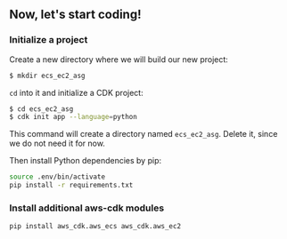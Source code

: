 ## Now, let's start coding!

### Initialize a project
Create a new directory where we will build our new project:
```bash
$ mkdir ecs_ec2_asg
```

`cd` into it and initialize a CDK project:
```bash
$ cd ecs_ec2_asg
$ cdk init app --language=python
```
This command will create a directory named `ecs_ec2_asg`. Delete it, since we do not need it for now.

Then install Python dependencies by pip:
```bash
source .env/bin/activate
pip install -r requirements.txt
```

### Install additional aws-cdk modules
```bash
pip install aws_cdk.aws_ecs aws_cdk.aws_ec2
```